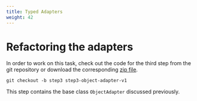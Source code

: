 ```yaml
---
title: Typed Adapters
weight: 42
---
```


# Refactoring the adapters

[zip file]: https://github.com/sebfisch/emf-adapter-tutorial-code/archive/step3-object-adapter-v1.zip

In order to work on this task, check out the code for the third step from the git repository or download the corresponding [zip file].

    git checkout -b step3 step3-object-adapter-v1

This step contains the base class `ObjectAdapter` discussed previously.
